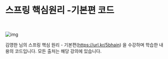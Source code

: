 # 스프링 핵심원리 -기본편 코드


<br/>

![img](https://velog.velcdn.com/images/yu-jin-song/post/fbed9147-c8dc-4b09-8dfd-1ef4df046ab1/7264214.png)

김영한 님의 스프링 핵심 원리 - 기본편(https://url.kr/5bhain) 을 수강하며 학습한 내용의 코드입니다. 모든 출처는 해당 강의에 있습니다.
